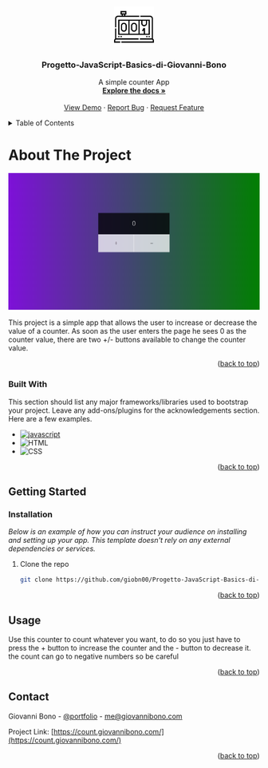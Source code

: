 <a name="readme-top"></a>

<!-- PROJECT HEAD -->
<br />
<div align="center">
  <a href="https://github.com/giobn00/Progetto-JavaScript-Basics-di-Giovanni-Bono">
    <img src="assets/img/logo.png" alt="Logo" width="80" height="80">
  </a>

  <h3 align="center">Progetto-JavaScript-Basics-di-Giovanni-Bono</h3>

  <p align="center">
    A simple counter App
    <br />
    <a href="https://github.com/giobn00/Progetto-JavaScript-Basics-di-Giovanni-Bono"><strong>Explore the docs »</strong></a>
    <br />
    <br />
    <a href="https://count.giovannibono.com/">View Demo</a>
    ·
    <a href="https://github.com/giobn00/Progetto-JavaScript-Basics-di-Giovanni-Bono/issues">Report Bug</a>
    ·
    <a href="https://github.com/giobn00/Progetto-JavaScript-Basics-di-Giovanni-Bono/issues">Request Feature</a>
  </p>
</div>

<!-- Table of Contents -->
<details>
  <summary>Table of Contents</summary>
  <ol>
    <li>
      <a href="#about-the-project">About The Project</a>
      <ul>
        <li><a href="#built-with">Built With</a></li>
      </ul>
    </li>
    <li>
      <a href="#getting-started">Getting Started</a>
      <ul>
        <li><a href="#installation">installation</a></li>
      </ul>
    </li>
    <li><a href="#usage">Usage</a></li>
    <li><a href="#contact">Contact</a></li>
  </ol>
</details>

<!-- ABOUT THE PROJECT -->
  # About The Project
<div align="center">
  <img src="assets/img/Home_img.png" alt="Logo">
</div>

This project is a simple app that allows the user to increase or decrease the value of a counter.
As soon as the user enters the page he sees 0 as the counter value, there are two +/- buttons available to change the counter value.

<p align="right">(<a href="#readme-top">back to top</a>)</p>

### Built With

This section should list any major frameworks/libraries used to bootstrap your project. Leave any add-ons/plugins for the acknowledgements section. Here are a few examples.

* [![javascript][javascript.com]][javascript-url]
* ![HTML][HTML.com]
* ![CSS][CSS.com]



<p align="right">(<a href="#readme-top">back to top</a>)</p>

## Getting Started
### Installation

_Below is an example of how you can instruct your audience on installing and setting up your app. This template doesn't rely on any external dependencies or services._

1. Clone the repo
   ```sh
   git clone https://github.com/giobn00/Progetto-JavaScript-Basics-di-Giovanni-Bono.git
   ```

<p align="right">(<a href="#readme-top">back to top</a>)</p>

## Usage

Use this counter to count whatever you want, to do so you just have to press the + button to increase the counter and the - button to decrease it.
the count can go to negative numbers so be careful

<p align="right">(<a href="#readme-top">back to top</a>)</p>

## Contact

Giovanni Bono - [@portfolio](https://developer.giovannibono.com/) - me@giovannibono.com

Project Link: [https://count.giovannibono.com/](https://count.giovannibono.com/)

<p align="right">(<a href="#readme-top">back to top</a>)</p>




[javascript-url]: https://javascript.com
[javascript.com]: https://img.shields.io/badge/JavaScript-323330?style=for-the-badge&logo=javascript&logoColor=F7DF1E
[HTML.com]: https://img.shields.io/badge/HTML5-E34F26?style=for-the-badge&logo=html5&logoColor=white
[CSS.com]:https://img.shields.io/badge/CSS3-1572B6?style=for-the-badge&logo=css3&logoColor=white

